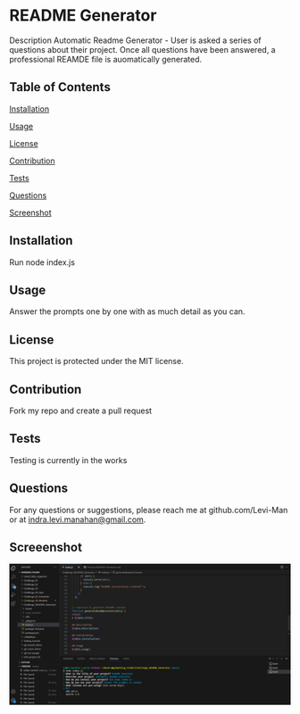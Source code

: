 # README Generator
Description
Automatic Readme Generator - User is asked a series of questions about their project. Once all questions have been answered, a professional REAMDE file is auomatically generated. 

## Table of Contents

[Installation](#installation)

[Usage](#usage)

[License](#license)

[Contribution](#contribution)

[Tests](#tests)

[Questions](#questions)

[Screenshot](#screenshot)

## Installation
Run node index.js

## Usage
Answer the prompts one by one with as much detail as you can.

## License
This project is protected under the MIT license.

## Contribution
Fork my repo and create a pull request

## Tests
Testing is currently in the works

## Questions
For any questions or suggestions, please reach me at github.com/Levi-Man or at indra.levi.manahan@gmail.com.

## Screeenshot
![Screenshot of app](/Assets/Screenshot%202023-12-07%20171129.png)
